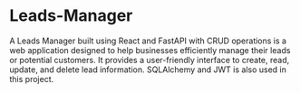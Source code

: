 # Leads-Manager
A Leads Manager built using React and FastAPI with CRUD operations is a web application designed to help businesses efficiently manage their leads or potential customers. It provides a user-friendly interface to create, read, update, and delete lead information. SQLAlchemy and JWT is also used in this project.
